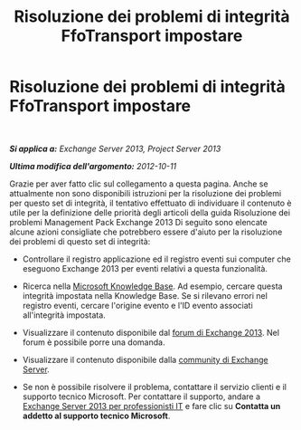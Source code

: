 ﻿---
title: Risoluzione dei problemi di integrità FfoTransport impostare
TOCTitle: Risoluzione dei problemi di integrità FfoTransport impostare
ms:assetid: c058cfab-cdbd-4d2e-a97a-3c836768ef9a
ms:mtpsurl: https://technet.microsoft.com/it-it/library/ms.exch.scom.ffotransport(v=EXCHG.150)
ms:contentKeyID: 54652926
ms.date: 12/15/2016
mtps_version: v=EXCHG.150
ms.translationtype: HT
---

# Risoluzione dei problemi di integrità FfoTransport impostare

 

_**Si applica a:** Exchange Server 2013, Project Server 2013_

_**Ultima modifica dell'argomento:** 2012-10-11_

Grazie per aver fatto clic sul collegamento a questa pagina. Anche se attualmente non sono disponibili istruzioni per la risoluzione dei problemi per questo set di integrità, il tentativo effettuato di individuare il contenuto è utile per la definizione delle priorità degli articoli della guida Risoluzione dei problemi Management Pack Exchange 2013 Di seguito sono elencate alcune azioni consigliate che potrebbero essere d'aiuto per la risoluzione dei problemi di questo set di integrità:

  - Controllare il registro applicazione ed il registro eventi sui computer che eseguono Exchange 2013 per eventi relativi a questa funzionalità.

  - Ricerca nella [Microsoft Knowledge Base](https://go.microsoft.com/fwlink/p/?linkid=18175). Ad esempio, cercare questa integrità impostata nella Knowledge Base. Se si rilevano errori nel registro eventi, cercare l'origine evento e l'ID evento associati all'integrità impostata.

  - Visualizzare il contenuto disponibile dal [forum di Exchange 2013](https://go.microsoft.com/fwlink/p/?linkid=257903). Nel forum è possibile porre una domanda.

  - Visualizzare il contenuto disponibile dalla [community di Exchange Server](https://go.microsoft.com/fwlink/p/?linkid=14927).

  - Se non è possibile risolvere il problema, contattare il servizio clienti e il supporto tecnico Microsoft. Per contattare il supporto, andare a [Exchange Server 2013 per professionisti IT](https://go.microsoft.com/fwlink/p/?linkid=402506) e fare clic su **Contatta un addetto al supporto tecnico Microsoft**.


